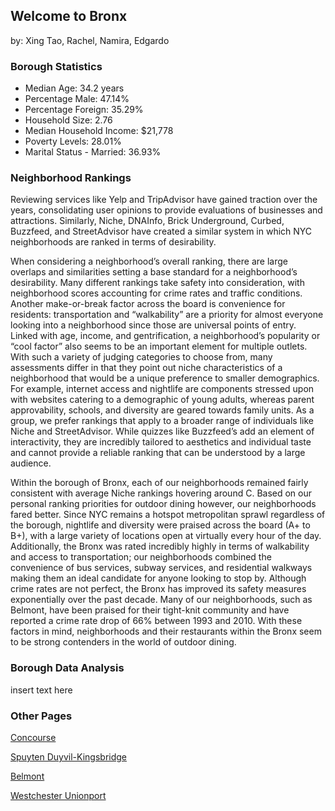 ## Welcome to Bronx
by: Xing Tao, Rachel, Namira, Edgardo

### Borough Statistics

- Median Age: 34.2 years
- Percentage Male: 47.14%
- Percentage Foreign: 35.29%
- Household Size: 2.76
- Median Household Income: $21,778
- Poverty Levels: 28.01%
- Marital Status - Married: 36.93%

### Neighborhood Rankings

  Reviewing services like Yelp and TripAdvisor have gained traction over the years, consolidating user opinions to provide evaluations of businesses and attractions. Similarly, Niche, DNAInfo, Brick Underground, Curbed, Buzzfeed, and StreetAdvisor have created a similar system in which NYC neighborhoods are ranked in terms of desirability.
  
  When considering a neighborhood’s overall ranking, there are large overlaps and similarities setting a base standard for a neighborhood’s desirability. Many different rankings take safety into consideration, with neighborhood scores accounting for crime rates and traffic conditions. Another make-or-break factor across the board is convenience for residents: transportation and  “walkability” are a priority for almost everyone looking into a neighborhood since those are universal points of entry. Linked with age, income, and gentrification, a neighborhood’s popularity or “cool factor” also seems to be an important element for multiple outlets. With such a variety of judging categories to choose from, many assessments differ in that they point out niche characteristics of a neighborhood that would be a unique preference to smaller demographics. For example, internet access and nightlife are components stressed upon with websites catering to a demographic of young adults, whereas parent approvability, schools, and diversity are geared towards family units. As a group, we prefer rankings that apply to a broader range of individuals like Niche and StreetAdvisor. While quizzes like Buzzfeed’s add an element of interactivity, they are incredibly tailored to aesthetics and individual taste and cannot provide a reliable ranking that can be understood by a large audience. 
  
  Within the borough of Bronx, each of our neighborhoods remained fairly consistent with average Niche rankings hovering around C. Based on our personal ranking priorities for outdoor dining however, our neighborhoods fared better. Since NYC remains a hotspot metropolitan sprawl regardless of the borough, nightlife and diversity were praised across the board (A+ to B+), with a large variety of locations open at virtually every hour of the day. Additionally, the Bronx was rated incredibly highly in terms of walkability and access to transportation; our neighborhoods combined the convenience of bus services, subway services, and residential walkways making them an ideal candidate for anyone looking to stop by. Although crime rates are not perfect, the Bronx has improved its safety measures exponentially over the past decade. Many of our neighborhoods, such as Belmont, have been praised for their tight-knit community and have reported a crime rate drop of 66% between 1993 and 2010. With these factors in mind, neighborhoods and their restaurants within the Bronx seem to be strong contenders in the world of outdoor dining.

### Borough Data Analysis

insert text here

### Other Pages
[Concourse](https://xshi0603.github.io/concourse-webpage/)

[Spuyten Duyvil-Kingsbridge](https://edgardopleytez.github.io/SputyenDuyvil-Kingsbridge/)

[Belmont](https://namiraz.github.io/bronx)

[Westchester Unionport](https://rach-zhang.github.io/open-streets-westchester-unionport/)


